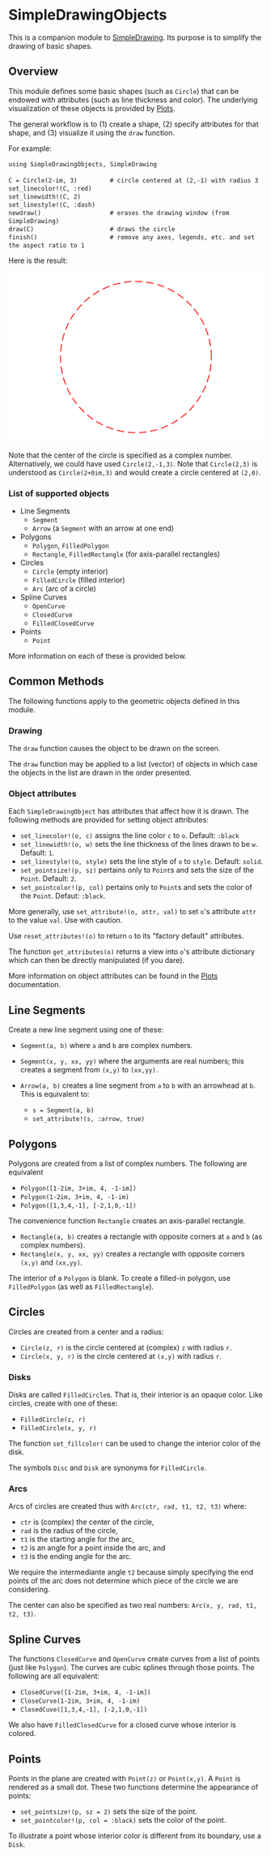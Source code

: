 # SimpleDrawingObjects

This is a companion module to [SimpleDrawing](https://github.com/scheinerman/SimpleDrawing.jl).
Its purpose is to simplify the drawing of basic shapes. 

## Overview

This module defines some basic shapes (such as `Circle`) that can be endowed with attributes (such as line thickness and color). The underlying visualization of these objects is provided by [Plots](https://docs.juliaplots.org/stable/).

The general workflow is to (1) create a shape, (2) specify attributes for that shape, and (3) visualize it using the `draw` function.

For example:
```
using SimpleDrawingObjects, SimpleDrawing

C = Circle(2-im, 3)         # circle centered at (2,-1) with radius 3
set_linecolor!(C, :red)     
set_linewidth!(C, 2)
set_linestyle!(C, :dash)
newdraw()                   # erases the drawing window (from SimpleDrawing)
draw(C)                     # draws the circle
finish()                    # remove any axes, legends, etc. and set the aspect ratio to 1
```
Here is the result:

![](circle_example.png)

Note that the center of the circle is specified as a complex number. Alternatively, we 
could have used `Circle(2,-1,3)`. Note that `Circle(2,3)` is understood as `Circle(2+0im,3)` and 
would create a circle centered at `(2,0)`.

### List of supported objects  

* Line Segments
    * `Segment` 
    * `Arrow` (a `Segment` with an arrow at one end)
* Polygons
    * `Polygon`, `FilledPolygon`
    * `Rectangle`, `FilledRectangle` (for axis-parallel rectangles)
* Circles
    * `Circle` (empty interior)
    * `FilledCircle` (filled interior)
    * `Arc` (arc of a circle)
* Spline Curves
    * `OpenCurve` 
    * `ClosedCurve`
    * `FilledClosedCurve`
* Points
    * `Point`

More information on each of these is provided below. 

## Common Methods


The following functions apply to the geometric objects defined in this module.

### Drawing
The `draw` function causes the object to be drawn on the screen. 

The `draw` function may be applied to a list (vector) of objects in which case the objects
in the list are drawn in the order presented.

### Object attributes

Each `SimpleDrawingObject` has attributes that affect how it is drawn. The following methods are provided for setting object attributes:
* `set_linecolor!(o, c)` assigns the line color `c` to `o`. Default: `:black`
* `set_linewidth!(o, w)` sets the line thickness of the lines drawn to be `w`. Default: `1`. 
* `set_linestyle!(o, style)` sets the line style of `o` to `style`. Default: `solid`. 
* `set_pointsize!(p, sz)` pertains only to `Point`s and sets the size of the `Point`. Default: `2`.
* `set_pointcolor!(p, col)` pertains only to `Point`s and sets the color of the `Point`. Defaut: `:black`. 

More generally, use `set_attribute!(o, attr, val)` to set `o`'s attribute `attr` to the value `val`. Use with caution. 

Use `reset_attributes!(o)` to return `o` to its "factory default" attributes. 

The function `get_attributes(o)` returns a view into `o`'s attribute dictionary which can then be directly manipulated (if you dare).


More information on object attributes can be found in the [Plots](https://docs.juliaplots.org/stable/generated/attributes_series/) documentation. 


## Line Segments

Create a new line segment using one of these:
* `Segment(a, b)` where `a` and `b` are complex numbers.
* `Segment(x, y, xx, yy)` where the arguments are real numbers; this creates a segment from `(x,y)` to `(xx,yy)`.

* `Arrow(a, b)` creates a line segment from `a` to `b` with an arrowhead at `b`. This is equivalent to:
    * `s = Segment(a, b)`
    * `set_attribute!(s, :arrow, true)`

## Polygons

Polygons are created from a list of complex numbers. The following are equivalent
* `Polygon([1-2im, 3+im, 4, -1-im])`
* `Polygon(1-2im, 3+im, 4, -1-im)`
* `Polygon([1,3,4,-1], [-2,1,0,-1])`



The convenience function `Rectangle` creates an axis-parallel rectangle. 
* `Rectangle(a, b)` creates a rectangle with opposite corners at `a` and `b` (as complex numbers).
* `Rectangle(x, y, xx, yy)` creates a rectangle with opposite corners `(x,y)` and `(xx,yy)`. 

The interior of a `Polygon` is blank. To create a filled-in polygon, use `FilledPolygon` (as well as `FilledRectangle`).

## Circles

Circles are created from a center and a radius:
* `Circle(z, r)` is the circle centered at (complex) `z` with radius `r`. 
* `Circle(x, y, r)` is the circle centered at `(x,y)` with radius `r`. 


### Disks

Disks are called `FilledCircle`s. That is, their interior is an opaque color. Like circles, create with one of these:
* `FilledCircle(z, r)`
* `FilledCircle(x, y, r)`

The function `set_fillcolor!` can be used to change the interior color of the disk. 

The symbols `Disc` and `Disk` are synonyms for `FilledCircle`.

### Arcs

Arcs of circles are created thus with `Arc(ctr, rad, t1, t2, t3)` where:
* `ctr` is (complex) the center of the circle,
* `rad` is the radius of the circle,
* `t1` is the starting angle for the arc,
* `t2` is an angle for a point inside the arc, and
* `t3` is the ending angle for the arc.

We require the intermediante angle `t2` because simply specifying the end points of the arc does not determine which piece of the circle we are considering. 

The center can also be specified as two real numbers: `Arc(x, y, rad, t1, t2, t3)`.


## Spline Curves

The functions `ClosedCurve` and `OpenCurve` create curves from a list of points (just like `Polygon`). 
The curves are cubic splines through those points. The following are all equivalent:
* `ClosedCurve([1-2im, 3+im, 4, -1-im])`
* `CloseCurve(1-2im, 3+im, 4, -1-im)`
* `ClosedCuve([1,3,4,-1], [-2,1,0,-1])`

We also have `FilledClosedCurve` for a closed curve whose interior is colored.

## Points

Points in the plane are created with `Point(z)` or `Point(x,y)`. A `Point` is rendered as a small dot. These two functions determine the appearance of points:
* `set_pointsize!(p, sz = 2)` sets the size of the point.
* `set_pointcolor!(p, col = :black)` sets the color of the point. 

To illustrate a point whose interior color is different from its boundary, use a `Disk`. 